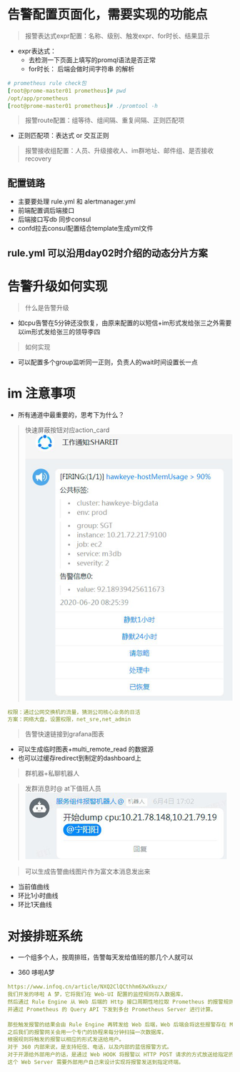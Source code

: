 # 告警配置页面化，需要实现的功能点
> 报警表达式expr配置：名称、级别、触发expr、for时⻓、结果显示

- expr表达式：
    - 去检测一下页面上填写的promql语法是否正常
    - for时长： 后端会做时间字符串 的解析
```yaml
# prometheus rule check包
[root@prome-master01 prometheus]# pwd
/opt/app/prometheus
[root@prome-master01 prometheus]# ./promtool -h
```

    
> 报警route配置：组等待、组间隔、重复间隔、正则匹配项
- 正则匹配项：表达式 or 交互正则


> 报警接收组配置：⼈员、升级接收⼈、im群地址、邮件组、是否接收recovery

## 配置链路 
- 主要要处理 rule.yml 和 alertmanager.yml
- 前端配置调后端接口
- 后端接口写db 同步consul
- confd拉去consul配置结合template生成yml文件

## rule.yml 可以沿用day02时介绍的动态分片方案

# 告警升级如何实现
> 什么是告警升级
- 如cpu告警在5分钟还没恢复，由原来配置的以短信+im形式发给张三之外需要以im形式发给张三的领导李四
> 如何实现
- 可以配置多个group监听同一正则，负责人的wait时间设置长一点

# im 注意事项
- 所有通道中最重要的，思考下为什么？
> 快速屏蔽按钮对应action_card
![image](./pic/pb.png)

```yaml
权限：通过公网交换机的流量，猜测公司核心业务的日活
方案：网络大盘，设置权限，net_sre,net_admin
```

> 告警快速链接到grafana图表
- 可以生成临时图表+multi_remote_read 的数据源
- 也可以过缓存redirect到制定的dashboard上

> 群机器+私聊机器人

> 发群消息时@ at下值班人员
![image](./pic/at.png)

> 可以生成告警曲线图片作为富文本消息发出来
- 当前值曲线
- 环比1小时曲线
- 环比1天曲线

# 对接排班系统
- 一个组多个人，按周排班，告警每天发给值班的那几个人就可以

- 360 哆啦A梦
```yaml
https://www.infoq.cn/article/NXQ2ClQCthhm6XwXkuzx/
我们开发的哆啦 A 梦，它将我们在 Web-UI 配置的监控规则存入数据库，
然后通过 Rule Engine 从 Web 后端的 Http 接口周期性地拉取 Prometheus 的报警规则，
并通过 Prometheus 的 Query API 下发到多台 Prometheus Server 进行计算。

那些触发报警的结果会由 Rule Engine 再转发给 Web 后端，Web 后端会将这些报警存在 MySQL 数据库中。
之后我们的报警网关会用一个专门的协程来每分钟扫描一次数据库，
根据规则将触发的报警以相应的形式发送给用户。
对于 360 内部来说，是支持短信、电话，以及内部的蓝信报警方式。
对于开源给外部用户的话，是通过 Web HOOK 将报警以 HTTP POST 请求的方式放送给指定的 Web Server，
这个 Web Server 需要外部用户自己来设计实现将报警发送到指定终端。

```